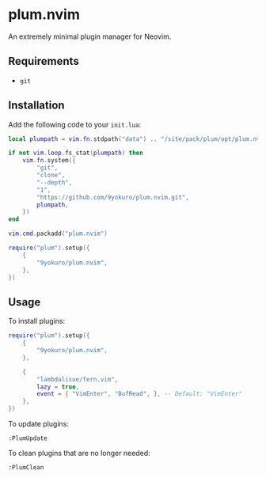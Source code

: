 # plum.nvim
An extremely minimal plugin manager for Neovim.

## Requirements
- `git`

## Installation
Add the following code to your `init.lua`:
```lua
local plumpath = vim.fn.stdpath("data") .. "/site/pack/plum/opt/plum.nvim"

if not vim.loop.fs_stat(plumpath) then
    vim.fn.system({
        "git",
        "clone",
        "--depth",
        "1",
        "https://github.com/9yokuro/plum.nvim.git",
        plumpath,
    })
end

vim.cmd.packadd("plum.nvim")

require("plum").setup({
    {
        "9yokuro/plum.nvim",
    },
})
```

## Usage
To install plugins:
```lua
require("plum").setup({
    {
        "9yokuro/plum.nvim",
    },

    {
        "lambdalisue/fern.vim",
        lazy = true,
        event = { "VimEnter", "BufRead", }, -- Default: "VimEnter"
    },
})
```

To update plugins:
```vimscript
:PlumUpdate
```

To clean plugins that are no longer needed:
```vimscript
:PlumClean
```
